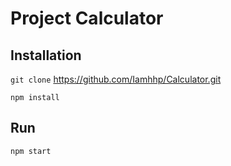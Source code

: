 # Project Calculator

## Installation

`git clone` https://github.com/Iamhhp/Calculator.git

`npm install`

## Run

`npm start`
